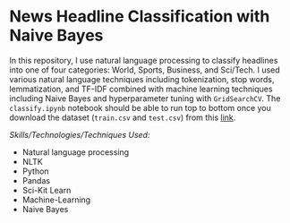 # News Headline Classification with Naive Bayes

In this repository, I use natural language processing to classify headlines into one of four categories: World, Sports, Business, and Sci/Tech. I used various natural language techniques including tokenization, stop words, lemmatization, and TF-IDF combined with machine learning techniques including Naive Bayes and hyperparameter tuning with `GridSearchCV`. The `classify.ipynb` notebook should be able to run top to bottom once you download the dataset (`train.csv` and `test.csv`) from this [link](https://github.com/mhjabreel/CharCnn_Keras/tree/master/data/ag_news_csv).

*Skills/Technologies/Techniques Used:*

- Natural language processing
- NLTK
- Python
- Pandas
- Sci-Kit Learn
- Machine-Learning
- Naive Bayes